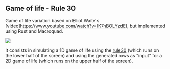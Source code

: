 ## Game of life - Rule 30

Game of life variation based on Elliot Waite's [video]https://www.youtube.com/watch?v=IK7nBOLYzdE), but implemented using Rust and Macroquad.

![](game_of_life.gif)

It consists in simulating a 1D game of life using the [rule30](https://mathworld.wolfram.com/Rule30.html) (which runs on the lower half of the screen) and using the generated rows as "input" for a 2D game of life (which runs on the upper half of the screen).
